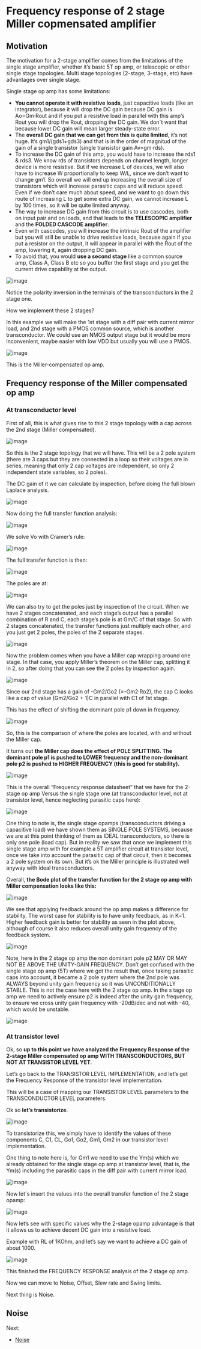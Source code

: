# Frequency response of 2 stage Miller copmensated amplifier

## Motivation

The motivation for a 2-stage amplifier comes from the limitations of the single stage amplifier, whether it’s basic 5T op amp, or telescopic or other single stage topologies. Multi stage topologies (2-stage, 3-stage, etc) have advantages over single stage.

Single stage op amp has some limitations:

* **You cannot operate it with resistive loads**, just capacitive loads (like an integrator), because it will drop the DC gain because DC gain is Ao=Gm·Rout and if you put a resistive load in parallel with this amp’s Rout you will drop the Rout, dropping the DC gain. We don´t want that because lower DC gain will mean larger steady-state error.
* The **overall DC gain that we can get from this is quite limited**, it’s not huge. It’s gm1/(gds1+gds3) and that is in the order of magnitud of the gain of a single transistor (single transistor gain Av=gm·rds).
* To increase the DC gain of this amp, you would have to increase the rds1 & rds3. We know rds of transistors depends on channel length, longer device is more resistive. But if we increase L of devices, we will also have to increase W proportionally to keep W/L, since we don’t want to change gm1. So overall we will end up increasing the overall size of transistors which will increase parasitic caps and will reduce speed. Even if we don’t care much about speed, and we want to go down this route of increasing L to get some extra DC gain, we cannot increase L by 100 times, so it will be quite limited anyway.
* The way to increase DC gain from this circuit is to use cascodes, both on input pair and on loads, and that leads to **the TELESCOPIC amplifier** and the **FOLDED CASCODE amplifier**.
* Even with cascodes, you will increase the intrinsic Rout of the amplifier but you will still be unable to drive resistive loads, because again if you put a resistor on the output, it will appear in parallel with the Rout of the amp, lowering it, again dropping DC gain.
* To avoid that, you would **use a second stage** like a common source amp, Class A, Class B etc so you buffer the first stage and you get the current drive capability at the output.


![image](https://user-images.githubusercontent.com/95447782/169705663-e65166db-e9d8-49c9-8dae-785216bab64f.png)


Notice the polarity inversion in the terminals of the transconductors in the 2 stage one.

How we implement these 2 stages?

In this example we will make the 1st stage with a diff pair with current mirror load, and 2nd stage with a PMOS common source, which is another transconductor. We could use an NMOS output stage but it would be more inconvenient, maybe easier with low VDD but usually you will use a PMOS.

![image](https://user-images.githubusercontent.com/95447782/169705667-a0b2cc46-87b7-4acb-8bf0-21c8da81d1b9.png)


 This is the Miller-compensated op amp.
 
 ## Frequency response of the Miller compensated op amp
 
 ### At transconductor level
 
 First of all, this is what gives rise to this 2 stage topology with a cap across the 2nd stage (Miller compensated).
 
 ![image](https://user-images.githubusercontent.com/95447782/169705687-f3369270-e5c0-4deb-aee1-415affdb98e8.png)


So this is the 2 stage topology that we will have. This will be a 2 pole system (there are 3 caps but they are connected in a loop so their voltages are in series, meaning that only 2 cap voltages are independent, so only 2 independent state variables, so 2 poles).

The DC gain of it we can calculate by inspection, before doing the full blown Laplace analysis.

![image](https://user-images.githubusercontent.com/95447782/169705694-de1a570c-2920-4425-a4ee-c414d4549901.png)


Now doing the full transfer function analysis:

![image](https://user-images.githubusercontent.com/95447782/169705699-27b54461-66ee-417c-8732-2a84bfc9a2a2.png)


We solve Vo with Cramer’s rule:

![image](https://user-images.githubusercontent.com/95447782/169705705-e6fd1f63-ed2f-4d17-805c-ce0f55d2eff9.png)


The full transfer function is then:

![image](https://user-images.githubusercontent.com/95447782/169705707-af86a475-2fdb-406d-97c4-c42132d7a36b.png)


The poles are at:

![image](https://user-images.githubusercontent.com/95447782/169705713-f9356330-e6c8-4def-b0ef-b631b777b509.png)


We can also try to get the poles just by inspection of the circuit. When we have 2 stages concatenated, and each stage’s output has a parallel combination of R and C, each stage’s pole is at Gm/C of that stage. So with 2 stages concatenated, the transfer functions just multiply each other, and you just get 2 poles, the poles of the 2 separate stages.

![image](https://user-images.githubusercontent.com/95447782/169705717-c0aaddda-a3cc-42b2-90f2-c5a159d0a0e8.png)


Now the problem comes when you have a Miller cap wrapping around one stage. In that case, you apply Miller’s theorem on the Miller cap, splitting it in 2, so after doing that you can see the 2 poles by inspection again.

![image](https://user-images.githubusercontent.com/95447782/169705722-d6532c0b-eb26-4eb5-bd42-48a3a52abd84.png)


Since our 2nd stage has a gain of -Gm2/Go2 (=-Gm2·Ro2), the cap C looks like a cap of value (Gm2/Go2 + 1)C in parallel with C1 of 1st stage.

This has the effect of shifting the dominant pole p1 down in frequency.

![image](https://user-images.githubusercontent.com/95447782/169705730-ec3bbeae-37bf-43d5-9c69-3998f6662a84.png)


So, this is the comparison of where the poles are located, with and without the Miller cap.

It turns out **the Miller cap does the effect of POLE SPLITTING. The dominant pole p1 is pushed to LOWER frequency and the non-dominant pole p2 is pushed to HIGHER FREQUENCY (this is good for stability).**

![image](https://user-images.githubusercontent.com/95447782/169705740-66f92f49-38da-4f65-8695-26d4ab591f6e.png)


This is the overall “Frequency response datasheet” that we have for the 2-stage op amp Versus the single stage one (at transconductor level, not at transistor level, hence neglecting parasitic caps here):

![image](https://user-images.githubusercontent.com/95447782/169705792-fb31bb74-caf0-4ec3-9f8f-db002c93cf2d.png)


One thing to note is, the single stage opamps (transconductors driving a capacitive load) we have shown them as SINGLE POLE SYSTEMS, because we are at this point thinking of them as IDEAL transconductors, so there is only one pole (load cap). But in reality we saw that once we implement this single stage amp with for example a 5T amplifier circuit at transistor level, once we take into account the parasitic cap of that circuit, then it becomes a 2 pole system on its own. But it’s ok the Miller principle is illustrated well anyway with ideal transconductors.

Overall, **the Bode plot of the transfer function for the 2 stage op amp with Miller compensation looks like this:**


![image](https://user-images.githubusercontent.com/95447782/169705809-6b9f8542-b037-425b-8ef4-318b36e9c263.png)


We see that applying feedback around the op amp makes a difference for stability. The worst case for stability is to have unity feedback, as in K=1. Higher feedback gain is better for stability as seen in the plot above, although of course it also reduces overall unity gain frequency of the feedback system.

![image](https://user-images.githubusercontent.com/95447782/169705816-f5f06cf9-b5ca-4037-998c-0560cd36aafe.png)


Note, here in the 2 stage op amp the non dominant pole p2 MAY OR MAY NOT BE ABOVE THE UNITY-GAIN FREQUENCY. Don’t get confused with the single stage op amp (5T) where we got the result that, once taking parasitic caps into account, it became a 2 pole system where the 2nd pole was ALWAYS beyond unity gain frequency so it was UNCONDITIONALLY STABLE. This is not the case here with the 2 stage op amp. In the s tage op amp we need to actively ensure p2 is indeed after the unity gain frequency, to ensure we cross unity gain frequency with -20dB/dec and not with -40, which would be unstable.

![image](https://user-images.githubusercontent.com/95447782/169705823-3e836935-ea67-406e-81c4-9b615cc8cb13.png)


### At transistor level

Ok, so **up to this point we have analyzed the Frequency Response of the 2-stage Miller compensated op amp WITH TRANSCONDUCTORS, BUT NOT AT TRANSISTOR LEVEL YET**.

Let’s go back to the TRANSISTOR LEVEL IMPLEMENTATION, and let’s get the Frequency Response of the transistor level implementation.

This will be a case of mapping our TRANSISTOR LEVEL parameters to the TRANSCONDUCTOR LEVEL parameters.

Ok so **let’s transistorize**.

![image](https://user-images.githubusercontent.com/95447782/169705866-a9f65dd2-9f1f-4c0a-bad6-c4e16d58f819.png)


To transistorize this, we simply have to identify the values of these components C, C1, CL, Go1, Go2, Gm1, Gm2 in our transistor level implementation.

One thing to note here is, for Gm1 we need to use the Ym(s) which we already obtained for the single stage op amp at transistor level, that is, the Ym(s) including the parasitic caps in the diff pair with current mirror load.

![image](https://user-images.githubusercontent.com/95447782/169705880-be313612-9120-4476-82dc-4d7f5d0787c2.png)


Now let´s insert the values into the overall transfer function of the 2 stage opamp:

![image](https://user-images.githubusercontent.com/95447782/169705882-df647e96-7496-498f-b642-3401818cf4b4.png)


Now let’s see with specific values why the 2-stage opamp advantage is that it allows us to achieve decent DC gain into a resistive load.

Example with RL of 1KOhm, and let’s say we want to achieve a DC gain of about 1000.

![image](https://user-images.githubusercontent.com/95447782/169705885-4b01a35d-fa1d-41d5-b7ca-02c54dc88ba1.png)


This finished the FREQUENCY RESPONSE analysis of the 2 stage op amp.

Now we can move to Noise, Offset, Slew rate and Swing limits.

Next thing is Noise.


## Noise

Next:

* [Noise](Noise_analysis.md)



 
